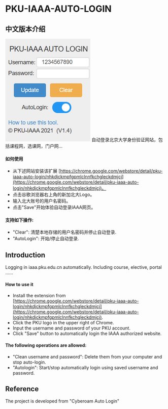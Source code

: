 # PKU-IAAA-AUTO-LOGIN

## 中文版本介绍
![image](https://github.com/startkkkkkk/PKU-IAAA-AUTO-LOGIN/blob/master/pic/screenshot.png)
自动登录北京大学身份验证网站，包括课程网，选课网，门户网...

#### 如何使用
- 从下述网站安装该扩展 [https://chrome.google.com/webstore/detail/pku-iaaa-auto-login/nhkdjckmpfgpmlclnnfkchgleckdmjcj](https://chrome.google.com/webstore/detail/pku-iaaa-auto-login/nhkdjckmpfgpmlclnnfkchgleckdmjcj)。
- 点击谷歌浏览器右上角的新加北大Logo。
- 输入北大账号的用户名密码。
- 点击"Save"开始体验自动登录IAAA网页。

#### 支持如下操作:
- "Clear": 清楚本地存储的用户名密码并停止自动登录.
- "AutoLogin": 开始/停止自动登录.


## Introduction

Logging in iaaa.pku.edu.cn automatically. Including course, elective, portal ......

#### How to use it
- Install the extension from [https://chrome.google.com/webstore/detail/pku-iaaa-auto-login/nhkdjckmpfgpmlclnnfkchgleckdmjcj](https://chrome.google.com/webstore/detail/pku-iaaa-auto-login/nhkdjckmpfgpmlclnnfkchgleckdmjcj).
- Click the PKU logo in the upper right of Chrome.
- Input the username and password of your PKU account.
- Click "Save" button to automatically login the IAAA authorized website.

#### The following operations are allowed:
- "Clean username and password": Delete them from your computer and stop auto-login.
- "Autologin": Start/stop automatically login using saved username and password.

## Reference
The project is developed from "Cyberoam Auto Login"
